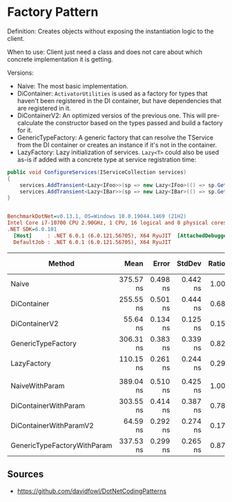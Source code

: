 # Factory Pattern

Definition: Creates objects without exposing the instantiation logic to the client.

When to use: Client just need a class and does not care about which concrete implementation it is getting.

Versions:

- Naive: The most basic implementation.
- DiContainer: `ActivatorUtilities` is used as a factory for types that haven't been registered in the DI container, but have dependencies that are registered in it.
- DiContainerV2: An optimized versios of the previous one. This will pre-calculate the constructor based on the types passed and build a factory for it.
- GenericTypeFactory: A generic factory that can resolve the TService from the DI container or creates an instance if it's not in the container.
- LazyFactory: Lazy initialization of services. `Lazy<T>` could also be used as-is if added with a concrete type at service registration time:

```csharp
public void ConfigureServices(IServiceCollection services)
{
    services.AddTransient<Lazy<IFoo>>(sp => new Lazy<IFoo>(() => sp.GetRequiredService<IFoo>()));
    services.AddTransient<Lazy<IBar>>(sp => new Lazy<IBar>(() => sp.GetRequiredService<IBar>()));
}
```

``` ini

BenchmarkDotNet=v0.13.1, OS=Windows 10.0.19044.1469 (21H2)
Intel Core i7-10700 CPU 2.90GHz, 1 CPU, 16 logical and 8 physical cores
.NET SDK=6.0.101
  [Host]     : .NET 6.0.1 (6.0.121.56705), X64 RyuJIT  [AttachedDebugger]
  DefaultJob : .NET 6.0.1 (6.0.121.56705), X64 RyuJIT


```
|                      Method |      Mean |    Error |   StdDev | Ratio | Code Size |  Gen 0 | Allocated |
|---------------------------- |----------:|---------:|---------:|------:|----------:|-------:|----------:|
|                       Naive | 375.57 ns | 0.498 ns | 0.442 ns |  1.00 |     352 B | 0.1125 |     944 B |
|                 DiContainer | 255.55 ns | 0.501 ns | 0.444 ns |  0.68 |     811 B | 0.0143 |     120 B |
|               DiContainerV2 |  55.64 ns | 0.134 ns | 0.125 ns |  0.15 |     195 B | 0.0029 |      24 B |
|          GenericTypeFactory | 306.31 ns | 0.383 ns | 0.339 ns |  0.82 |     167 B | 0.0172 |     144 B |
|                 LazyFactory | 110.15 ns | 0.261 ns | 0.244 ns |  0.29 |     167 B | 0.0248 |     208 B |
|                             |           |          |          |       |           |        |           |
|              NaiveWithParam | 389.04 ns | 0.510 ns | 0.425 ns |  1.00 |     363 B | 0.1135 |     952 B |
|        DiContainerWithParam | 303.55 ns | 0.414 ns | 0.387 ns |  0.78 |     855 B | 0.0238 |     200 B |
|      DiContainerWithParamV2 |  64.59 ns | 0.292 ns | 0.274 ns |  0.17 |      40 B | 0.0105 |      88 B |
| GenericTypeFactoryWithParam | 337.53 ns | 0.299 ns | 0.265 ns |  0.87 |     234 B | 0.0267 |     224 B |


## Sources

- https://github.com/davidfowl/DotNetCodingPatterns
